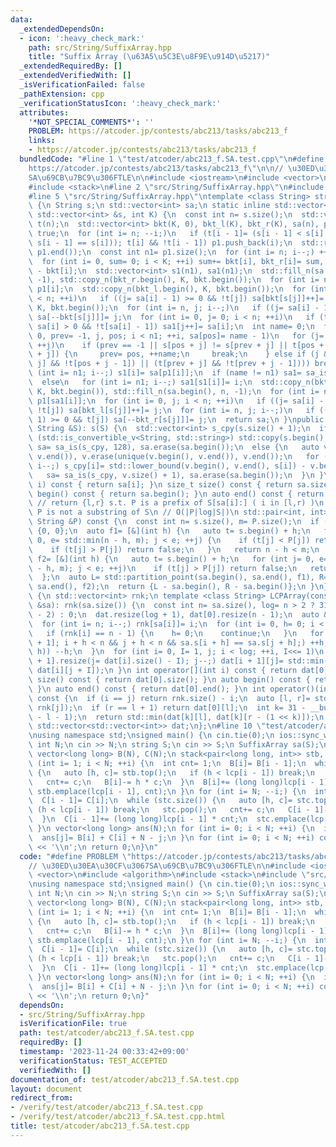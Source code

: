 ```yaml
---
data:
  _extendedDependsOn:
  - icon: ':heavy_check_mark:'
    path: src/String/SuffixArray.hpp
    title: "Suffix Array (\u63A5\u5C3E\u8F9E\u914D\u5217)"
  _extendedRequiredBy: []
  _extendedVerifiedWith: []
  _isVerificationFailed: false
  _pathExtension: cpp
  _verificationStatusIcon: ':heavy_check_mark:'
  attributes:
    '*NOT_SPECIAL_COMMENTS*': ''
    PROBLEM: https://atcoder.jp/contests/abc213/tasks/abc213_f
    links:
    - https://atcoder.jp/contests/abc213/tasks/abc213_f
  bundledCode: "#line 1 \"test/atcoder/abc213_f.SA.test.cpp\"\n#define PROBLEM \"\
    https://atcoder.jp/contests/abc213/tasks/abc213_f\"\n\n// \u30ED\u30EA\u30CF\u3067\
    SA\u69CB\u7BC9\u306FTLE\n\n#include <iostream>\n#include <vector>\n#include <algorithm>\n\
    #include <stack>\n#line 2 \"src/String/SuffixArray.hpp\"\n#include <string>\n\
    #line 5 \"src/String/SuffixArray.hpp\"\ntemplate <class String> struct SuffixArray\
    \ {\n String s;\n std::vector<int> sa;\n static inline std::vector<int> sa_is(const\
    \ std::vector<int> &s, int K) {\n  const int n= s.size();\n  std::vector<char>\
    \ t(n);\n  std::vector<int> bkt(K, 0), bkt_l(K), bkt_r(K), sa(n), p1;\n  t.back()=\
    \ true;\n  for (int i= n; --i;)\n   if (t[i - 1]= (s[i - 1] < s[i] || (t[i] &&\
    \ s[i - 1] == s[i])); t[i] && !t[i - 1]) p1.push_back(i);\n  std::reverse(p1.begin(),\
    \ p1.end());\n  const int n1= p1.size();\n  for (int i= n; i--;) ++bkt[s[i]];\n\
    \  for (int i= 0, sum= 0; i < K; ++i) sum+= bkt[i], bkt_r[i]= sum, bkt_l[i]= sum\
    \ - bkt[i];\n  std::vector<int> s1(n1), sa1(n1);\n  std::fill_n(sa.begin(), n,\
    \ -1), std::copy_n(bkt_r.begin(), K, bkt.begin());\n  for (int i= n1; i--;) sa[--bkt[s[p1[i]]]]=\
    \ p1[i];\n  std::copy_n(bkt_l.begin(), K, bkt.begin());\n  for (int i= 0, j; i\
    \ < n; ++i)\n   if ((j= sa[i] - 1) >= 0 && !t[j]) sa[bkt[s[j]]++]= j;\n  std::copy_n(bkt_r.begin(),\
    \ K, bkt.begin());\n  for (int i= n, j; i--;)\n   if ((j= sa[i] - 1) >= 0 && t[j])\
    \ sa[--bkt[s[j]]]= j;\n  for (int i= 0, j= 0; i < n; ++i)\n   if (t[sa[i]] &&\
    \ sa[i] > 0 && !t[sa[i] - 1]) sa1[j++]= sa[i];\n  int name= 0;\n  for (int i=\
    \ 0, prev= -1, j, pos; i < n1; ++i, sa[pos]= name - 1)\n   for (j= 0, pos= sa1[i];;\
    \ ++j)\n    if (prev == -1 || s[pos + j] != s[prev + j] || t[pos + j] != t[prev\
    \ + j]) {\n     prev= pos, ++name;\n     break;\n    } else if (j && ((t[pos +\
    \ j] && !t[pos + j - 1]) || (t[prev + j] && !t[prev + j - 1]))) break;\n  for\
    \ (int i= n1; i--;) s1[i]= sa[p1[i]];\n  if (name != n1) sa1= sa_is(s1, name);\n\
    \  else\n   for (int i= n1; i--;) sa1[s1[i]]= i;\n  std::copy_n(bkt_r.begin(),\
    \ K, bkt.begin()), std::fill_n(sa.begin(), n, -1);\n  for (int i= n1; i--;) sa[--bkt[s[p1[sa1[i]]]]]=\
    \ p1[sa1[i]];\n  for (int i= 0, j; i < n; ++i)\n   if ((j= sa[i] - 1) >= 0 &&\
    \ !t[j]) sa[bkt_l[s[j]]++]= j;\n  for (int i= n, j; i--;)\n   if ((j= sa[i] -\
    \ 1) >= 0 && t[j]) sa[--bkt_r[s[j]]]= j;\n  return sa;\n }\npublic:\n SuffixArray(const\
    \ String &S): s(S) {\n  std::vector<int> s_cpy(s.size() + 1);\n  if constexpr\
    \ (std::is_convertible_v<String, std::string>) std::copy(s.begin(), s.end(), s_cpy.begin()),\
    \ sa= sa_is(s_cpy, 128), sa.erase(sa.begin());\n  else {\n   auto v= s;\n   sort(v.begin(),\
    \ v.end()), v.erase(unique(v.begin(), v.end()), v.end());\n   for (int i= s.size();\
    \ i--;) s_cpy[i]= std::lower_bound(v.begin(), v.end(), s[i]) - v.begin() + 1;\n\
    \   sa= sa_is(s_cpy, v.size() + 1), sa.erase(sa.begin());\n  }\n }\n int operator[](int\
    \ i) const { return sa[i]; }\n size_t size() const { return sa.size(); }\n auto\
    \ begin() const { return sa.begin(); }\n auto end() const { return sa.end(); }\n\
    \ // return {l,r} s.t. P is a prefix of S[sa[i]:] ( i in [l,r) )\n // l == r if\
    \ P is not a substring of S\n // O(|P|log|S|)\n std::pair<int, int> pattern_matching(const\
    \ String &P) const {\n  const int n= s.size(), m= P.size();\n  if (n < m) return\
    \ {0, 0};\n  auto f1= [&](int h) {\n   auto t= s.begin() + h;\n   for (int j=\
    \ 0, e= std::min(n - h, m); j < e; ++j) {\n    if (t[j] < P[j]) return true;\n\
    \    if (t[j] > P[j]) return false;\n   }\n   return n - h < m;\n  };\n  auto\
    \ f2= [&](int h) {\n   auto t= s.begin() + h;\n   for (int j= 0, e= std::min(n\
    \ - h, m); j < e; ++j)\n    if (t[j] > P[j]) return false;\n   return true;\n\
    \  };\n  auto L= std::partition_point(sa.begin(), sa.end(), f1), R= std::partition_point(L,\
    \ sa.end(), f2);\n  return {L - sa.begin(), R - sa.begin()};\n }\n};\nstruct LCPArray\
    \ {\n std::vector<int> rnk;\n template <class String> LCPArray(const SuffixArray<String>\
    \ &sa): rnk(sa.size()) {\n  const int n= sa.size(), log= n > 2 ? 31 - __builtin_clz(n\
    \ - 2) : 0;\n  dat.resize(log + 1), dat[0].resize(n - 1);\n  auto &lcp= dat[0];\n\
    \  for (int i= n; i--;) rnk[sa[i]]= i;\n  for (int i= 0, h= 0; i < n; ++i) {\n\
    \   if (rnk[i] == n - 1) {\n    h= 0;\n    continue;\n   }\n   for (int j= sa[rnk[i]\
    \ + 1]; i + h < n && j + h < n && sa.s[i + h] == sa.s[j + h];) ++h;\n   if ((lcp[rnk[i]]=\
    \ h)) --h;\n  }\n  for (int i= 0, I= 1, j; i < log; ++i, I<<= 1)\n   for (dat[i\
    \ + 1].resize(j= dat[i].size() - I); j--;) dat[i + 1][j]= std::min(dat[i][j],\
    \ dat[i][j + I]);\n }\n int operator[](int i) const { return dat[0][i]; }\n size_t\
    \ size() const { return dat[0].size(); }\n auto begin() const { return dat[0].begin();\
    \ }\n auto end() const { return dat[0].end(); }\n int operator()(int i, int j)\
    \ const {\n  if (i == j) return rnk.size() - i;\n  auto [l, r]= std::minmax(rnk[i],\
    \ rnk[j]);\n  if (r == l + 1) return dat[0][l];\n  int k= 31 - __builtin_clz(r\
    \ - l - 1);\n  return std::min(dat[k][l], dat[k][r - (1 << k)]);\n }\nprivate:\n\
    \ std::vector<std::vector<int>> dat;\n};\n#line 10 \"test/atcoder/abc213_f.SA.test.cpp\"\
    \nusing namespace std;\nsigned main() {\n cin.tie(0);\n ios::sync_with_stdio(0);\n\
    \ int N;\n cin >> N;\n string S;\n cin >> S;\n SuffixArray sa(S);\n LCPArray lcp(sa);\n\
    \ vector<long long> B(N), C(N);\n stack<pair<long long, int>> stb, stc;\n for\
    \ (int i= 1; i < N; ++i) {\n  int cnt= 1;\n  B[i]= B[i - 1];\n  while (stb.size())\
    \ {\n   auto [h, c]= stb.top();\n   if (h < lcp[i - 1]) break;\n   stb.pop();\n\
    \   cnt+= c;\n   B[i]-= h * c;\n  }\n  B[i]+= (long long)lcp[i - 1] * cnt;\n \
    \ stb.emplace(lcp[i - 1], cnt);\n }\n for (int i= N; --i;) {\n  int cnt= 1;\n\
    \  C[i - 1]= C[i];\n  while (stc.size()) {\n   auto [h, c]= stc.top();\n   if\
    \ (h < lcp[i - 1]) break;\n   stc.pop();\n   cnt+= c;\n   C[i - 1]-= h * c;\n\
    \  }\n  C[i - 1]+= (long long)lcp[i - 1] * cnt;\n  stc.emplace(lcp[i - 1], cnt);\n\
    \ }\n vector<long long> ans(N);\n for (int i= 0; i < N; ++i) {\n  int j= sa[i];\n\
    \  ans[j]= B[i] + C[i] + N - j;\n }\n for (int i= 0; i < N; ++i) cout << ans[i]\
    \ << '\\n';\n return 0;\n}\n"
  code: "#define PROBLEM \"https://atcoder.jp/contests/abc213/tasks/abc213_f\"\n\n\
    // \u30ED\u30EA\u30CF\u3067SA\u69CB\u7BC9\u306FTLE\n\n#include <iostream>\n#include\
    \ <vector>\n#include <algorithm>\n#include <stack>\n#include \"src/String/SuffixArray.hpp\"\
    \nusing namespace std;\nsigned main() {\n cin.tie(0);\n ios::sync_with_stdio(0);\n\
    \ int N;\n cin >> N;\n string S;\n cin >> S;\n SuffixArray sa(S);\n LCPArray lcp(sa);\n\
    \ vector<long long> B(N), C(N);\n stack<pair<long long, int>> stb, stc;\n for\
    \ (int i= 1; i < N; ++i) {\n  int cnt= 1;\n  B[i]= B[i - 1];\n  while (stb.size())\
    \ {\n   auto [h, c]= stb.top();\n   if (h < lcp[i - 1]) break;\n   stb.pop();\n\
    \   cnt+= c;\n   B[i]-= h * c;\n  }\n  B[i]+= (long long)lcp[i - 1] * cnt;\n \
    \ stb.emplace(lcp[i - 1], cnt);\n }\n for (int i= N; --i;) {\n  int cnt= 1;\n\
    \  C[i - 1]= C[i];\n  while (stc.size()) {\n   auto [h, c]= stc.top();\n   if\
    \ (h < lcp[i - 1]) break;\n   stc.pop();\n   cnt+= c;\n   C[i - 1]-= h * c;\n\
    \  }\n  C[i - 1]+= (long long)lcp[i - 1] * cnt;\n  stc.emplace(lcp[i - 1], cnt);\n\
    \ }\n vector<long long> ans(N);\n for (int i= 0; i < N; ++i) {\n  int j= sa[i];\n\
    \  ans[j]= B[i] + C[i] + N - j;\n }\n for (int i= 0; i < N; ++i) cout << ans[i]\
    \ << '\\n';\n return 0;\n}"
  dependsOn:
  - src/String/SuffixArray.hpp
  isVerificationFile: true
  path: test/atcoder/abc213_f.SA.test.cpp
  requiredBy: []
  timestamp: '2023-11-24 00:33:42+09:00'
  verificationStatus: TEST_ACCEPTED
  verifiedWith: []
documentation_of: test/atcoder/abc213_f.SA.test.cpp
layout: document
redirect_from:
- /verify/test/atcoder/abc213_f.SA.test.cpp
- /verify/test/atcoder/abc213_f.SA.test.cpp.html
title: test/atcoder/abc213_f.SA.test.cpp
---
```

